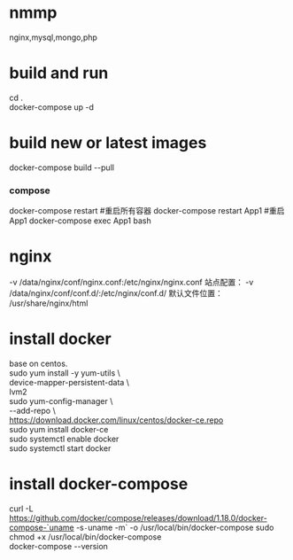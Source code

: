 # nmmp
nginx,mysql,mongo,php


# build and run
cd .  
docker-compose up -d  

# build new or latest images
docker-compose build --pull

### compose  
docker-compose restart #重启所有容器
docker-compose restart App1  #重启App1
docker-compose exec App1 bash

# nginx  
 -v /data/nginx/conf/nginx.conf:/etc/nginx/nginx.conf
站点配置： -v /data/nginx/conf/conf.d/:/etc/nginx/conf.d/
默认文件位置： /usr/share/nginx/html

# install docker  
base on centos.  
sudo yum install -y yum-utils \\  
  device-mapper-persistent-data \\  
  lvm2  
sudo yum-config-manager \\  
    --add-repo \\  
    https://download.docker.com/linux/centos/docker-ce.repo  
sudo yum install docker-ce  
sudo systemctl enable docker  
sudo systemctl start docker    



# install docker-compose  
curl -L https://github.com/docker/compose/releases/download/1.18.0/docker-compose-`uname -s`-`uname -m` -o /usr/local/bin/docker-compose
sudo chmod +x /usr/local/bin/docker-compose   
docker-compose --version  


